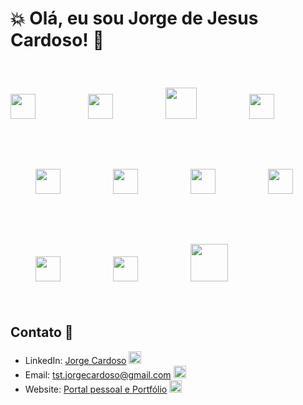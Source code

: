 # 💥 Olá, eu sou Jorge de Jesus Cardoso! 👋

<img src="https://cdn3.iconfinder.com/data/icons/logos-and-brands-adobe/512/267_Python-512.png" style="width: 40px; heigth: 40px; margin-right: 40px" />      <img src="https://cdn.iconscout.com/icon/free/png-256/free-typescript-1174965.png?f=webp" style="width: 40px; heigth: 40px; margin: 40px" />      <img src="https://icons.veryicon.com/png/o/business/vscode-program-item-icon/javascript-3.png" style="width: 50px; heigth: 50px; margin: 40px" />      <img src="https://cdn.iconscout.com/icon/free/png-256/free-react-1-282599.png?f=webp" style="width: 40px; heigth: 40px; margin: 40px" />      <img src="https://static-00.iconduck.com/assets.00/node-js-icon-454x512-nztofx17.png" style="width: 40px; heigth: 40px; margin: 40px" />      <img src="https://upload.wikimedia.org/wikipedia/commons/thumb/8/88/Status_iucn_EX_icon.svg/480px-Status_iucn_EX_icon.svg.png" style="width: 40px; heigth: 40px; margin: 40px" />      <img src="https://cdn-icons-png.flaticon.com/512/919/919836.png" style="width: 40px; heigth: 40px; margin: 40px" />      <img src="https://open-telemetry.github.io/opentelemetry-sqlcommenter/images/sequelize-logo.png" style="width: 40px; heigth: 40px; margin: 40px" />       <img src="https://www.shutterstock.com/shutterstock/photos/1764554234/display_1500/stock-vector-emblem-of-c-sharp-programming-language-blue-hexagon-with-the-letter-c-and-number-symbol-inside-1764554234.jpg" style="width: 40px; heigth: 40px; margin: 40px" />       <img src="https://cdn.worldvectorlogo.com/logos/docker.svg" style="width: 40px; heigth: 40px; margin: 40px" />       <img src="https://miro.medium.com/v2/resize:fit:587/1*-U1XiBogYUayGeLxcVeBUw.jpeg" style="width: 60px; heigth: 60px; margin: 40px" />

## Contato 📧

- LinkedIn: [Jorge Cardoso](https://www.linkedin.com/in/jorgejesuscardoso/)  <img src="https://static-00.iconduck.com/assets.00/linkedin-icon-1024x1024-net2o24e.png" style="width: 20px; heigth: 20px" />
- Email: tst.jorgecardoso@gmail.com <img src="https://logowik.com/content/uploads/images/gmail-new-icon5198.jpg" style="width: 20px; heigth: 20px" />
- Website: [Portal pessoal e Portfólio](https://bushidodevlab.netlify.app/) <img src="https://cdn-icons-png.flaticon.com/512/5602/5602732.png" style="width: 20px; heigth: 20px" />

